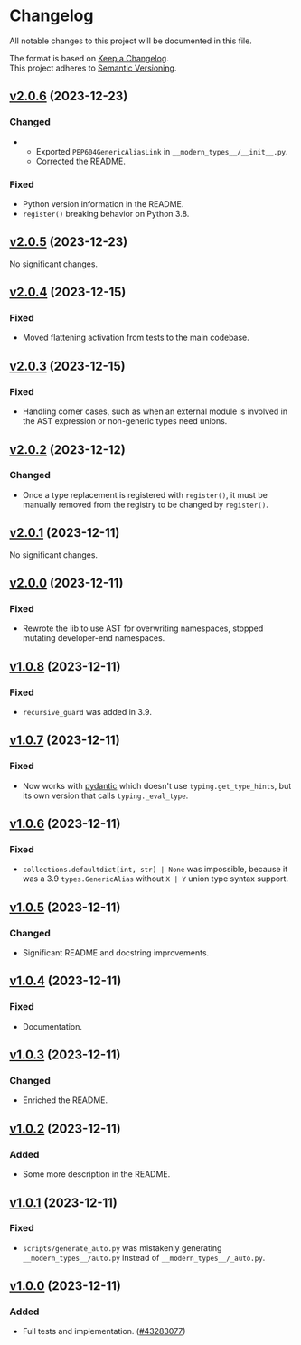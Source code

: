 # Changelog

All notable changes to this project will be documented in this file.

The format is based on [Keep a Changelog](http://keepachangelog.com/en/1.0.0/).<br/>
This project adheres to [Semantic Versioning](http://semver.org/spec/v2.0.0.html).

<!-- insertion marker -->

## [v2.0.6](https://github.com/bswck/modern_types/tree/v2.0.6) (2023-12-23)


### Changed

- * Exported `PEP604GenericAliasLink` in `__modern_types__/__init__.py`.
  * Corrected the README.

### Fixed

- Python version information in the README.
- `register()` breaking behavior on Python 3.8.


## [v2.0.5](https://github.com/bswck/modern_types/tree/v2.0.5) (2023-12-23)


No significant changes.


## [v2.0.4](https://github.com/bswck/modern_types/tree/v2.0.4) (2023-12-15)


### Fixed

- Moved flattening activation from tests to the main codebase.


## [v2.0.3](https://github.com/bswck/modern_types/tree/v2.0.3) (2023-12-15)


### Fixed

- Handling corner cases, such as when an external module is involved in the AST expression or non-generic types need unions.


## [v2.0.2](https://github.com/bswck/modern_types/tree/v2.0.2) (2023-12-12)


### Changed

- Once a type replacement is registered with `register()`, it must be manually removed from the registry to be changed by `register()`.


## [v2.0.1](https://github.com/bswck/modern_types/tree/v2.0.1) (2023-12-11)


No significant changes.


## [v2.0.0](https://github.com/bswck/modern_types/tree/v2.0.0) (2023-12-11)


### Fixed

- Rewrote the lib to use AST for overwriting namespaces, stopped mutating developer-end namespaces.


## [v1.0.8](https://github.com/bswck/modern_types/tree/v1.0.8) (2023-12-11)


### Fixed

- `recursive_guard` was added in 3.9.


## [v1.0.7](https://github.com/bswck/modern_types/tree/v1.0.7) (2023-12-11)


### Fixed

- Now works with [pydantic](https://pydantic.dev) which doesn't use `typing.get_type_hints`, but its own version that calls `typing._eval_type`.


## [v1.0.6](https://github.com/bswck/modern_types/tree/v1.0.6) (2023-12-11)


### Fixed

- `collections.defaultdict[int, str] | None` was impossible, because it was a 3.9 `types.GenericAlias` without `X | Y` union type syntax support.


## [v1.0.5](https://github.com/bswck/modern_types/tree/v1.0.5) (2023-12-11)


### Changed

- Significant README and docstring improvements.


## [v1.0.4](https://github.com/bswck/modern_types/tree/v1.0.4) (2023-12-11)


### Fixed

- Documentation.


## [v1.0.3](https://github.com/bswck/modern_types/tree/v1.0.3) (2023-12-11)


### Changed

- Enriched the README.


## [v1.0.2](https://github.com/bswck/modern_types/tree/v1.0.2) (2023-12-11)


### Added

- Some more description in the README.


## [v1.0.1](https://github.com/bswck/modern_types/tree/v1.0.1) (2023-12-11)


### Fixed

- `scripts/generate_auto.py` was mistakenly generating `__modern_types__/auto.py` instead of `__modern_types__/_auto.py`.


## [v1.0.0](https://github.com/bswck/modern_types/tree/v1.0.0) (2023-12-11)


### Added

- Full tests and implementation. ([#43283077](https://github.com/bswck/modern_types/issues/43283077))
